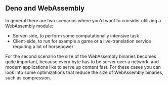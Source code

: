 ## Deno and WebAssembly

In general there are two scenarios where you'd want to consider utilizing a WebAssembly module:

- Server-side, to perform some computationally intensive task
- Client-side, to run for example a game or a live-translation service requiring a lot of horsepower

For the second scenario the size of the WebAssembly binaries becomes quite important, because every byte has to be server over a network, and modern applications like to serve up content fast. For these cases you can look into some optimizations that reduce the size of WebAssembly binaries, such as compression.
